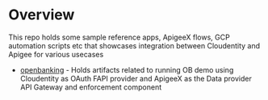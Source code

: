 # Overview

This repo holds some sample reference apps, ApigeeX flows, GCP automation scripts etc that showcases integration between
Cloudentity and Apigee for various usecases

* [openbanking](/openbanking) - Holds artifacts related to running OB demo using Cloudentity as OAuth FAPI provider and ApigeeX as the Data provider API Gateway and enforcement component
